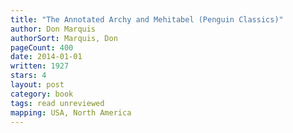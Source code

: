 ```yaml
---
title: "The Annotated Archy and Mehitabel (Penguin Classics)"
author: Don Marquis
authorSort: Marquis, Don
pageCount: 400
date: 2014-01-01
written: 1927
stars: 4
layout: post
category: book
tags: read unreviewed
mapping: USA, North America
---
```

